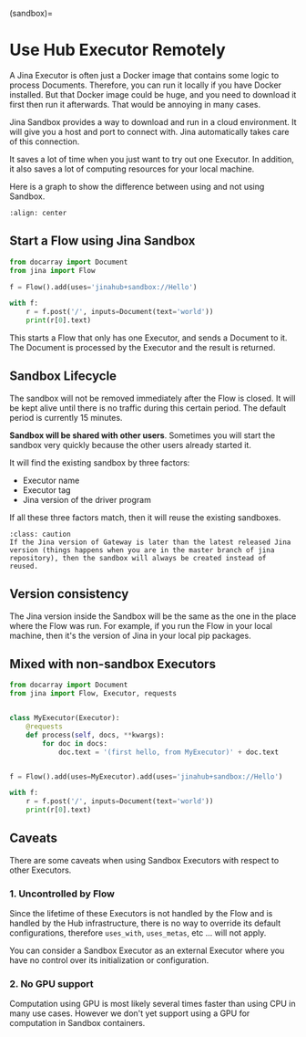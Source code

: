 (sandbox)=

# Use Hub Executor Remotely

A Jina Executor is often just a Docker image that contains some logic to process Documents. Therefore, you can run it locally if you have Docker installed. But that Docker image could be huge, and you need to download it first then run it afterwards. That would be annoying in many cases.

Jina Sandbox provides a way to download and run in a cloud environment. It will give you a host and port to connect with. Jina automatically takes care of this connection.

It saves a lot of time when you just want to try out one Executor. In addition, it also saves a lot of computing resources for your local machine.

Here is a graph to show the difference between using and not using Sandbox.

```{figure} ../../.github/sandbox-advantage.png
:align: center
```

## Start a Flow using Jina Sandbox

```python
from docarray import Document
from jina import Flow

f = Flow().add(uses='jinahub+sandbox://Hello')

with f:
    r = f.post('/', inputs=Document(text='world'))
    print(r[0].text)
```

This starts a Flow that only has one Executor, and sends a Document to it. The Document is processed by the Executor and the result is returned.

## Sandbox Lifecycle

The sandbox will not be removed immediately after the Flow is closed. It will be kept alive until there is no traffic during this certain period. The default period is currently 15 minutes.

**Sandbox will be shared with other users**. Sometimes you will start the sandbox very quickly because the other users already started it.

It will find the existing sandbox by three factors: 
- Executor name
- Executor tag
- Jina version of the driver program

If all these three factors match, then it will reuse the existing sandboxes.

```{admonition} Caution
:class: caution
If the Jina version of Gateway is later than the latest released Jina version (things happens when you are in the master branch of jina repository), then the sandbox will always be created instead of reused.
```

## Version consistency

The Jina version inside the Sandbox will be the same as the one in the place where the Flow was run. For example, if you run the Flow in your local machine, then it's the version of Jina in your local pip packages.

## Mixed with non-sandbox Executors


```python
from docarray import Document
from jina import Flow, Executor, requests


class MyExecutor(Executor):
    @requests
    def process(self, docs, **kwargs):
        for doc in docs:
            doc.text = '(first hello, from MyExecutor)' + doc.text


f = Flow().add(uses=MyExecutor).add(uses='jinahub+sandbox://Hello')

with f:
    r = f.post('/', inputs=Document(text='world'))
    print(r[0].text)
```

## Caveats

There are some caveats when using Sandbox Executors with respect to other Executors.

### 1. Uncontrolled by Flow

Since the lifetime of these Executors is not handled by the Flow and is handled by the Hub infrastructure, there is no way
to override its default configurations, therefore `uses_with`, `uses_metas`, etc ... will not apply.

You can consider a Sandbox Executor as an external Executor where you have no control over its initialization or configuration.

### 2. No GPU support

Computation using GPU is most likely several times faster than using CPU in many use cases. However we don't yet support using a GPU for computation in Sandbox containers.
